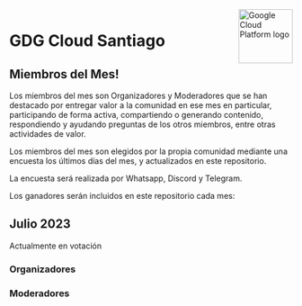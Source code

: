 <img src="https://avatars1.githubusercontent.com/u/48249676?s=200&v=4" alt="Google Cloud Platform logo" title="Google Cloud Platform" align="right" height="96" width="96"/>

# GDG Cloud Santiago

## Miembros del Mes!

Los miembros del mes son Organizadores y Moderadores que se han destacado por entregar valor a la comunidad en ese mes en particular, participando de forma activa, compartiendo o generando contenido, respondiendo y ayudando preguntas de los otros miembros, entre otras actividades de valor.

Los miembros del mes son elegidos por la propia comunidad mediante una encuesta los últimos días del mes, y actualizados en este repositorio.

La encuesta será realizada por Whatsapp, Discord y Telegram.

Los ganadores serán incluidos en este repositorio cada mes:

## Julio 2023

Actualmente en votación

### Organizadores

### Moderadores
